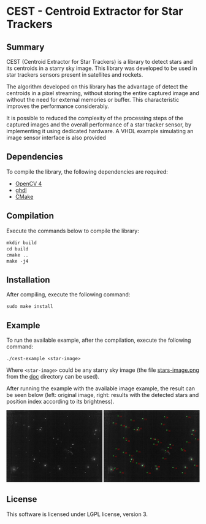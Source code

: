 # CEST - Centroid Extractor for Star Trackers

## Summary

CEST (Centroid Extractor for Star Trackers) is a library to detect stars and its centroids in a starry sky image. This library was developed to be used in star trackers sensors present in satellites and rockets.

The algorithm developed on this library has the advantage of detect the centroids in a pixel streaming, without storing the entire captured image and without the need for external memories or buffer. This characteristic improves the performance considerably.

It is possible to reduced the complexity of the processing steps of the captured images and the overall performance of a star tracker sensor, by implementing it using dedicated hardware. A VHDL example simulating an image sensor interface is also provided

## Dependencies

To compile the library, the following dependencies are required:

* [OpenCV 4](https://opencv.org/)
* [ghdl](http://ghdl.free.fr/)
* [CMake](https://cmake.org/)

## Compilation

Execute the commands below to compile the library:

```
mkdir build
cd build
cmake ..
make -j4
```

## Installation

After compiling, execute the following command:

```
sudo make install
```

## Example

To run the available example, after the compilation, execute the following command:

```
./cest-example <star-image>
```

Where ```<star-image>``` could be any starry sky image (the file [stars-image.png](https://github.com/mgm8/cest/blob/master/doc/stars-image.png) from the [doc](https://github.com/mgm8/cest/tree/master/doc) directory can be used).

After running the example with the available image example, the result can be seen below (left: original image, right: results with the detected stars and position index according to its brightness).

<p align="center">
<img src="https://raw.githubusercontent.com/mgm8/cest/master/doc/result-demo.png">
</p>

## License

This software is licensed under LGPL license, version 3.
